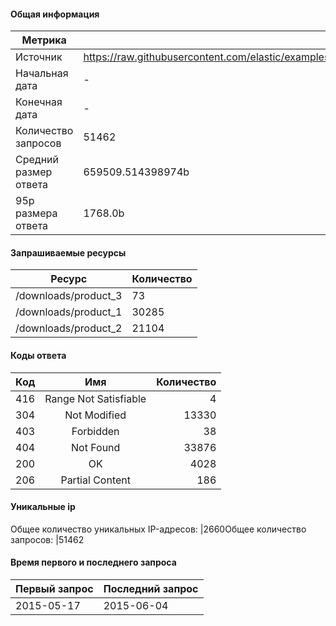 #### Общая информация

| Метрика | Значение |
|---------|----------|
Источник |https://raw.githubusercontent.com/elastic/examples/master/Common%20Data%20Formats/nginx_logs/nginx_logs |
Начальная дата | - |
Конечная дата | - |
| Количество запросов | 51462 |
| Средний размер ответа | 659509.514398974b |
| 95p размера ответа | 1768.0b |
#### Запрашиваемые ресурсы

| Ресурс | Количество  |
|---------|----------|
/downloads/product_3 | 73 |
/downloads/product_1 | 30285 |
/downloads/product_2 | 21104 |
#### Коды ответа

| Код |          Имя          | Количество |
|:---:|:---------------------:|-----------:|
416 | Range Not Satisfiable | 4 |
304 | Not Modified | 13330 |
403 | Forbidden | 38 |
404 | Not Found | 33876 |
200 | OK | 4028 |
206 | Partial Content | 186 |
#### Уникальные ip

Общее количество уникальных IP-адресов: |2660Общее количество запросов: |51462
#### Время первого и последнего запроса

| Первый запрос | Последний запрос |
|---------|----------|
2015-05-17 | 2015-06-04 |
